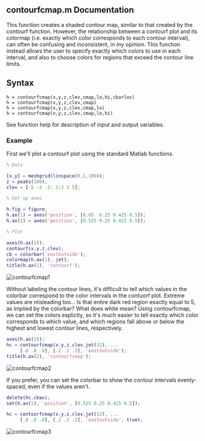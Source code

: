 ## contourfcmap.m Documentation

This function creates a shaded contour map, similar to that created by
the contourf function.  However, the relationship between a contourf plot
and its colormap (i.e. exactly which color corresponds to each contour
interval), can often be confusing and inconsistent, in my opinion.  This
function instead allows the user to specify exactly which colors to use
in each interval, and also to choose colors for regions that exceed the contour line limits.

## Syntax
```
h = contourfcmap(x,y,z,clev,cmap,lo,hi,cbarloc)
h = contourfcmap(x,y,z,clev,cmap)
h = contourfcmap(x,y,z,clev,cmap,lo)
h = contourfcmap(x,y,z,clev,cmap,lo,hi)
```
See function help for description of input and output variables.

### Example


 
 First we'll plot a contourf plot using the standard Matlab functions.
 

```matlab
% Data

[x,y] = meshgrid(linspace(0,1,100));
z = peaks(100);
clev = [-5 -3 -2:.5:2 3 5];

% Set up axes

h.fig = figure;
h.ax(1) = axes('position', [0.05  0.25 0.425 0.5]);
h.ax(2) = axes('position', [0.525 0.25 0.425 0.5]);

% Plot

axes(h.ax(1));
contourf(x,y,z,clev);
cb = colorbar('eastoutside');
colormap(h.ax(1), jet);
title(h.ax(1), 'contourf');
```

![contourfcmap1](html/contourfcmap_readme_01.png)

 Without labeling the contour lines, it's difficult to tell which values
 in the colorbar correspond to the color intervals in the contuorf plot.  Extreme values are misleading too... Is that entire dark red region exactly equal to 5, as implied by the colorbar?  What does white mean? Using contourfcmap, we can set the colors explictly, so it's much easier
 to tell exactly which color corresponds to which value, and which regions fall above or below the highest and lowest contour lines, respectively.

```matlab
axes(h.ax(2));
hc = contourfcmap(x,y,z,clev,jet(12), ...
     [.8 .8 .8], [.2 .2 .2], 'eastoutside');
title(h.ax(2), 'contourfcmap');           
```
![contourfcmap2](html/contourfcmap_readme_02.png)


 If you prefer, you can set the colorbar to show the contour intervals
 evenly-spaced, even if the values aren't.

```matlab
delete(hc.cbax);
set(h.ax(2), 'position', [0.525 0.25 0.425 0.5]);

hc = contourfcmap(x,y,z,clev,jet(12), ...
     [.8 .8 .8], [.2 .2 .2], 'eastoutside', true);
```
![contourfcmap3](html/contourfcmap_readme_03.png)
